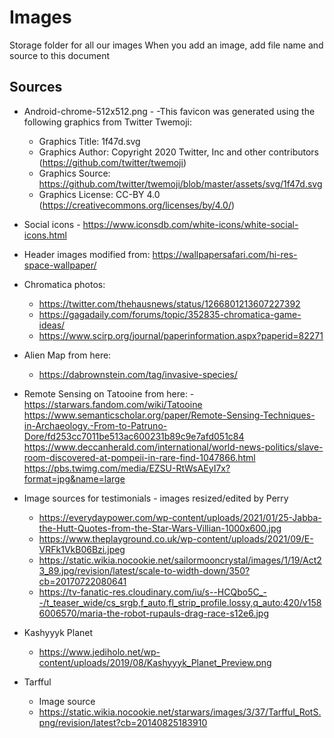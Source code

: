 # Images
Storage folder for all our images 
When you add an image, add file name and source to this document


## Sources

- Android-chrome-512x512.png - 
    -This favicon was generated using the following graphics from Twitter Twemoji:
    - Graphics Title: 1f47d.svg
    - Graphics Author: Copyright 2020 Twitter, Inc and other contributors (https://github.com/twitter/twemoji)
    - Graphics Source: https://github.com/twitter/twemoji/blob/master/assets/svg/1f47d.svg
    - Graphics License: CC-BY 4.0 (https://creativecommons.org/licenses/by/4.0/)

- Social icons - https://www.iconsdb.com/white-icons/white-social-icons.html
- Header images modified from: 
https://wallpapersafari.com/hi-res-space-wallpaper/

- Chromatica photos:
    - https://twitter.com/thehausnews/status/1266801213607227392 
    - https://gagadaily.com/forums/topic/352835-chromatica-game-ideas/ 
    - https://www.scirp.org/journal/paperinformation.aspx?paperid=82271

- Alien Map from here: 
    - https://dabrownstein.com/tag/invasive-species/

- Remote Sensing on Tatooine from here:
    -https://starwars.fandom.com/wiki/Tatooine
     https://www.semanticscholar.org/paper/Remote-Sensing-Techniques-in-Archaeology.-From-to-Patruno-Dore/fd253cc7011be513ac600231b89c9e7afd051c84
     https://www.deccanherald.com/international/world-news-politics/slave-room-discovered-at-pompeii-in-rare-find-1047866.html
     https://pbs.twimg.com/media/EZSU-RtWsAEyI7x?format=jpg&name=large

- Image sources for testimonials - images resized/edited by Perry
    - https://everydaypower.com/wp-content/uploads/2021/01/25-Jabba-the-Hutt-Quotes-from-the-Star-Wars-Villian-1000x600.jpg
    - https://www.theplayground.co.uk/wp-content/uploads/2021/09/E-VRFk1VkB06Bzi.jpeg
    - https://static.wikia.nocookie.net/sailormooncrystal/images/1/19/Act23_89.jpg/revision/latest/scale-to-width-down/350?cb=20170722080641
    - https://tv-fanatic-res.cloudinary.com/iu/s--HCQbo5C_--/t_teaser_wide/cs_srgb,f_auto,fl_strip_profile.lossy,q_auto:420/v1586006570/maria-the-robot-rupauls-drag-race-s12e6.jpg


- Kashyyyk Planet
    - https://www.jediholo.net/wp-content/uploads/2019/08/Kashyyyk_Planet_Preview.png

- Tarfful
    - Image source
    - https://static.wikia.nocookie.net/starwars/images/3/37/Tarfful_RotS.png/revision/latest?cb=20140825183910 

